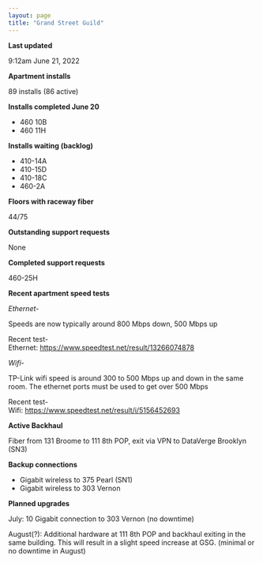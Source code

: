 ```yaml
---
layout: page
title: "Grand Street Guild"
---
```

**Last updated**

9:12am June 21, 2022

**Apartment installs**

89 installs (86 active)


**Installs completed June 20**

- 460 10B
- 460 11H

**Installs waiting (backlog)**

- 410-14A  
- 410-15D
- 410-18C
- 460-2A

**Floors with raceway fiber**

44/75

**Outstanding support requests**

None

**Completed support requests**

460-25H

**Recent apartment speed tests**

*Ethernet-*

Speeds are now typically around 800 Mbps down, 500 Mbps up  

Recent test-  
Ethernet: https://www.speedtest.net/result/13266074878

*Wifi-*

TP-Link wifi speed is around 300 to 500 Mbps up and down in the same room. The ethernet ports must be used to get over 500 Mbps  

Recent test-  
Wifi: https://www.speedtest.net/result/i/5156452693

**Active Backhaul**

Fiber from 131 Broome to 111 8th POP, exit via VPN to DataVerge Brooklyn (SN3)

**Backup connections**

- Gigabit wireless to 375 Pearl (SN1)
- Gigabit wireless to 303 Vernon

**Planned upgrades**

July: 10 Gigabit connection to 303 Vernon (no downtime)

August(?): Additional hardware at 111 8th POP and backhaul exiting in the same building. This will result in a slight speed increase at GSG. (minimal or no downtime in August)





